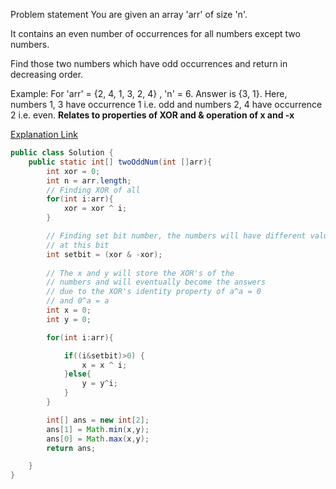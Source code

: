 Problem statement
You are given an array 'arr' of size 'n'.



It contains an even number of occurrences for all numbers except two numbers.



Find those two numbers which have odd occurrences and return in decreasing order.



Example:
For 'arr' = {2, 4, 1, 3, 2, 4} , 'n' = 6.
Answer is {3, 1}.
Here, numbers 1, 3 have occurrence 1 i.e. odd and numbers 2, 4 have occurrence 2 i.e. even.
**Relates to properties of XOR and & operation of x and -x**

[Explanation Link](https://www.geeksforgeeks.org/find-the-two-numbers-with-odd-occurences-in-an-unsorted-array/)

```java
public class Solution {
    public static int[] twoOddNum(int []arr){
        int xor = 0;
        int n = arr.length;
        // Finding XOR of all
        for(int i:arr){
            xor = xor ^ i;
        }

        // Finding set bit number, the numbers will have different values 
        // at this bit
        int setbit = (xor & -xor); 
        
        // The x and y will store the XOR's of the 
        // numbers and will eventually become the answers
        // due to the XOR's identity property of a^a = 0
        // and 0^a = a
        int x = 0;
        int y = 0;

        for(int i:arr){

            if((i&setbit)>0) {
                x = x ^ i;
            }else{
                y = y^i;
            }
        }

        int[] ans = new int[2];
        ans[1] = Math.min(x,y);
        ans[0] = Math.max(x,y);
        return ans;

    }
}
```